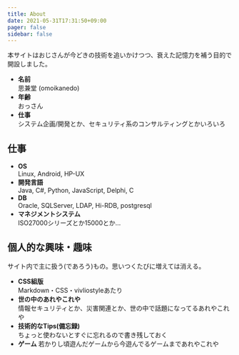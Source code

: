 ```yaml
---
title: About
date: 2021-05-31T17:31:50+09:00
pager: false
sidebar: false
---
```


本サイトはおじさんが今どきの技術を追いかけつつ、衰えた記憶力を補う目的で開設しました。

- **名前**  
  思兼堂 (omoikanedo)
- **年齢**  
  おっさん
- **仕事**  
  システム企画/開発とか、セキュリティ系のコンサルティングとかいろいろ

## 仕事

- **OS**  
  Linux, Android, HP-UX
- **開発言語**  
  Java, C#, Python, JavaScript, Delphi, C
- **DB**  
  Oracle, SQLServer, LDAP, Hi-RDB, postgresql
- **マネジメントシステム**  
  ISO27000シリーズとか15000とか…

## 個人的な興味・趣味

サイト内で主に扱う(であろう)もの。思いつくたびに増えては消える。

- **CSS組版**  
  Markdown・CSS・vivliostyleあたり
- **世の中のあれやこれや**  
  情報セキュリティとか、災害関連とか、世の中で話題になってるあれやこれや
- **技術的なTips(備忘録)**  
  ちょっと使わないとすぐに忘れるので書き残しておく
- **ゲーム**
  若かりし頃遊んだゲームから今遊んでるゲームまであれやこれや

